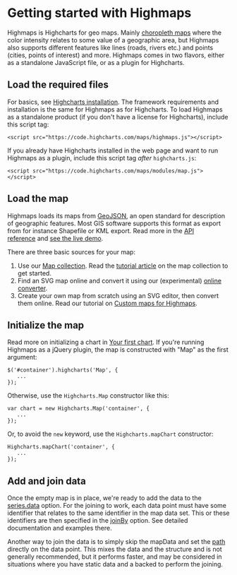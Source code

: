 Getting started with Highmaps
===

Highmaps is Highcharts for geo maps. Mainly [choropleth maps](https://en.wikipedia.org/wiki/Choropleth_map) where the color intensity relates to some value of a geographic area, but Highmaps also supports different features like lines (roads, rivers etc.) and points (cities, points of interest) and more. Highmaps comes in two flavors, either as a standalone JavaScript file, or as a plugin for Highcharts.

Load the required files
-----------------------

For basics, see [Highcharts installation](docs/getting-started/installation). The framework requirements and installation is the same for Highmaps as for Highcharts. To load Highmaps as a standalone product (if you don't have a license for Highcharts), include this script tag:

    
    <script src="https://code.highcharts.com/maps/highmaps.js"></script>

If you already have Highcharts installed in the web page and want to run Highmaps as a plugin, include this script tag _after_ `highcharts.js`:

    
    <script src="https://code.highcharts.com/maps/modules/map.js"></script>

Load the map
------------

Highmaps loads its maps from [GeoJSON](https://en.wikipedia.org/wiki/GeoJSON), an open standard for description of geographic features. Most GIS software supports this format as export from for instance Shapefile or KML export. Read more in the [API reference](https://api.highcharts.com/highmaps#Highcharts.geojson) and [see the live demo](https://jsfiddle.net/gh/get/jquery/1.7.2/highslide-software/highcharts.com/tree/master/samples/maps/demo/geojson-multiple-types/).

There are three basic sources for your map:

1.  Use our [Map collection](https://code.highcharts.com/mapdata/). Read the [tutorial article](docs/maps/map-collection) on the map collection to get started.
2.  Find an SVG map online and convert it using our (experimental) [online converter](studies/map-from-svg.htm). 
3.  Create your own map from scratch using an SVG editor, then convert them online. Read our tutorial on [Custom maps for Highmaps](docs/maps/custom-maps).

Initialize the map
------------------

Read more on initializing a chart in [Your first chart](docs/getting-started/your-first-chart). If you're running Highmaps as a jQuery plugin, the map is constructed with "Map" as the first argument:

    
    $('#container').highcharts('Map', {  
       ...  
    });

Otherwise, use the `Highcharts.Map` constructor like this:

    
    var chart = new Highcharts.Map('container', {  
       ...  
    });

Or, to avoid the `new` keyword, use the `Highcharts.mapChart` constructor:

    
    Highcharts.mapChart('container', {  
       ...  
    });

Add and join data
-----------------

Once the empty map is in place, we're ready to add the data to the [series.data](https://api.highcharts.com/highmaps/series.map.data) option. For the joining to work, each data point must have some identifier that relates to the same identifier in the map data set. This or these identifiers are then specified in the [joinBy](https://api.highcharts.com/highmaps/plotOptions.series.joinBy) option. See detailed documentation and examples there.

Another way to join the data is to simply skip the mapData and set the [path](https://api.highcharts.com/highmaps/series.map.data.path) directly on the data point. This mixes the data and the structure and is not generally recommended, but it performs faster, and may be considered in situations where you have static data and a backed to perform the joining.
